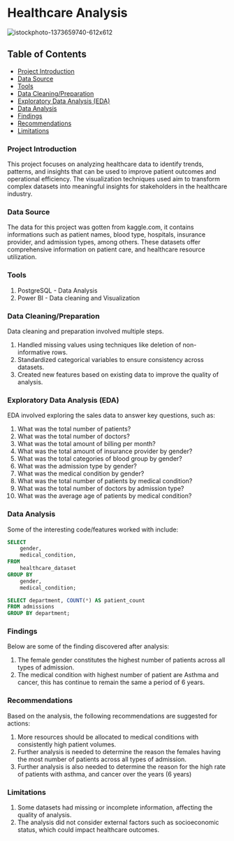 # Healthcare Analysis
![istockphoto-1373659740-612x612](https://github.com/Babatunde-Oduwole/Healthcare-Analytics/assets/167521089/30ea3d7a-101f-4b34-82ac-55238289e6c4)


## Table of Contents


- [Project Introduction](#Project-Introduction)
- [Data Source](#Data-Source)
- [Tools](#Tools)
- [Data Cleaning/Preparation](#Data-Cleaning/Preparation)
- [Exploratory Data Analysis (EDA)](#Exploratory-Data-Analysis (EDA))
- [Data Analysis](#Data-Analysis)
- [Findings](#Findings)
- [Recommendations](#Recommendations)
- [Limitations](#Limitations)

### Project Introduction


This project focuses on analyzing healthcare data to identify trends, patterns, and insights that can be used to improve patient outcomes and operational efficiency. The visualization techniques used aim to transform complex datasets into meaningful insights for stakeholders in the healthcare industry.

### Data Source

The data for this project was gotten from kaggle.com, it contains informations such as patient names, blood type, hospitals, insurance provider, and admission types, among others. These datasets offer comprehensive information on patient care, and healthcare resource utilization.

### Tools

1. PostgreSQL - Data Analysis
2. Power BI - Data cleaning and Visualization

### Data Cleaning/Preparation

Data cleaning and preparation involved multiple steps.
1. Handled missing values using techniques like deletion of non-informative rows.
2. Standardized categorical variables to ensure consistency across datasets.
3. Created new features based on existing data to improve the quality of analysis.

### Exploratory Data Analysis (EDA)

EDA involved exploring the sales data to answer key questions, such as:

1. What was the total number of patients?
2. What was the total number of doctors?
3. What was the total amount of billing per month?
4. What was the total amount of insurance provider by gender?
5. What was the total categories of blood group by gender?
6. What was the admission type by gender?
7. What was the medical condition by gender?
8. What was the total number of patients by medical condition?
9. What was the total number of doctors by admission type?
10. What was the average age of patients by medical condition?

### Data Analysis

Some of the interesting code/features worked with include:

```sql
SELECT 
    gender, 
    medical_condition, 
FROM 
    healthcare_dataset
GROUP BY 
    gender, 
    medical_condition;
```

```sql
SELECT department, COUNT(*) AS patient_count 
FROM admissions 
GROUP BY department;
```

### Findings
Below are some of the finding discovered after analysis:
1. The female gender constitutes the highest number of patients across all types of admission.
2. The medical condition with highest number of patient are Asthma and cancer, this has continue to remain the same a period of 6 years.

### Recommendations

Based on the analysis, the following recommendations are suggested for actions:

1. More resources should be allocated to medical conditions with consistently high patient volumes.
2. Further analysis is needed to determine the reason the females having the most number of patients across all types of admission.
3. Further analysis is also needed to determine the reason for the high rate of patients with asthma, and cancer over the years (6 years) 


### Limitations

1. Some datasets had missing or incomplete information, affecting the quality of analysis.
2. The analysis did not consider external factors such as socioeconomic status, which could impact healthcare outcomes.



